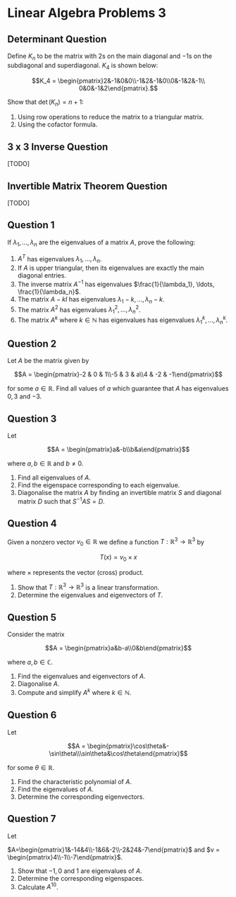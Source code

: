 # Linear Algebra Problems 3

## Determinant Question

Define $K_n$ to be the matrix with $2$s on the main diagonal and $-1$s on the subdiagonal and superdiagonal. $K_4$ is shown below:

$$K_4 = \begin{pmatrix}2&-1&0&0\\-1&2&-1&0\\0&-1&2&-1\\ 0&0&-1&2\end{pmatrix}.$$

Show that $\det(K_n) = n + 1$:

1. Using row operations to reduce the matrix to a triangular matrix.
2. Using the cofactor formula.

## 3 x 3 Inverse Question

[TODO]

## Invertible Matrix Theorem Question

[TODO]

## Question 1

<!-- https://www.sheffield.ac.uk/polopoly_fs/1.892866!/file/eignval_eignvec_basics_HELM.pdf -->

If $\lambda_1, \ldots, \lambda_n$ are the eigenvalues of a matrix $A$, prove the following:

1. $A^T$ has eigenvalues $\lambda_1, \ldots, \lambda_n$.
2. If $A$ is upper triangular, then its eigenvalues are exactly the main diagonal entries.
3. The inverse matrix $A^{-1}$ has eigenvalues $\frac{1}{\lambda_1}, \ldots, \frac{1}{\lambda_n}$.
4. The matrix $A-kI$ has eigenvalues $\lambda_1-k, \ldots, \lambda_n-k$.
5. The matrix $A^2$ has eigenvalues $\lambda_1^2, \ldots, \lambda_n^2$.
6. The matrix $A^k$ where $k \in \mathbb{N}$ has eigenvalues has eigenvalues $\lambda_1^k, \ldots, \lambda_n^k$.

## Question 2

<!-- Yutsumura 719 -->

Let $A$ be the matrix given by

$$A = \begin{pmatrix}-2 & 0 & 1\\-5 & 3 & a\\4 & -2 & -1\end{pmatrix}$$

for some $a \in \mathbb{R}$. Find all values of $a$ which guarantee that $A$ has eigenvalues $0, 3$ and $-3$.

## Question 3

<!-- yutsumura 630 -->

Let

$$A = \begin{pmatrix}a&-b\\b&a\end{pmatrix}$$

where $a, b \in \mathbb{R}$ and $b \neq 0$.

1. Find all eigenvalues of $A$.
2. Find the eigenspace corresponding to each eigenvalue.
3. Diagonalise the matrix $A$ by finding an invertible matrix $S$ and diagonal matrix $D$ such that $S^{-1}AS=D$.

## Question 4

<!-- yutsumura 593 -->

Given a nonzero vector $v_0 \in \mathbb{R}$ we define a function $T:\mathbb{R}^3 \rightarrow \mathbb{R}^3$ by

$$T(x) = v_0 \times x$$

where $\times$ represents the vector (cross) product.

1. Show that $T:\mathbb{R}^3\rightarrow \mathbb{R}^3$ is a linear transformation.
2. Determine the eigenvalues and eigenvectors of $T$.

## Question 5

<!-- yutsumura 583 -->

Consider the matrix

$$A = \begin{pmatrix}a&b-a\\0&b\end{pmatrix}$$

where $a, b \in \mathbb{C}$.

1. Find the eigenvalues and eigenvectors of $A$.
2. Diagonalise $A$.
3. Compute and simplify $A^k$ where $k\in\mathbb{N}$.

## Question 6

<!-- yutsumura 550 -->

Let

$$A = \begin{pmatrix}\cos\theta&-\sin\theta\\\sin\theta&\cos\theta\end{pmatrix}$$

for some $\theta \in \mathbb{R}$.

1. Find the characteristic polynomial of $A$.
2. Find the eigenvalues of $A$.
3. Determine the corresponding eigenvectors.

## Question 7

<!-- yutsumura 485 -->

Let

$A=\begin{pmatrix}1&-14&4\\-1&6&-2\\-2&24&-7\end{pmatrix}$ and $v = \begin{pmatrix}4\\-1\\-7\end{pmatrix}$.

1. Show that $-1, 0$ and $1$ are eigenvalues of $A$.
2. Determine the corresponding eigenspaces.
3. Calculate $A^{10}$.
